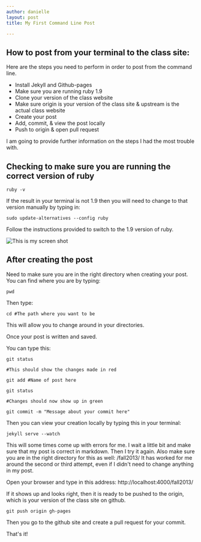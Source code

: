 ```yaml
---
author: danielle
layout: post
title: My First Command Line Post

---
```

## How to post from your terminal to the class site:

Here are the steps you need to perform in order to post from the command line. 

- Install Jekyll and Github-pages
- Make sure you are running ruby 1.9
- Clone your version of the class website
- Make sure origin is your version of the class site & upstream is the actual class website  
- Create your post
- Add, commit, & view the post locally
- Push to origin & open pull request

I am going to provide further information on the steps I had the most trouble with.

## Checking to make sure you are running the correct version of ruby

```
ruby -v
```
If the result in your terminal is not 1.9 then you will need to change to that version manually by typing in:

```
sudo update-alternatives --config ruby
```
Follow the instructions provided to switch to the 1.9 version of ruby.

![This is my screen shot](http://i.imgur.com/YrdEr9K.png)


## After creating the post 

Need to make sure you are in the right directory when creating your post. 
You can find where you are by typing:

```
pwd

```

Then type:

```
cd #The path where you want to be

```
This will allow you to change around in your directories. 


Once your post is written and saved.

You can type this:

```
git status

#This should show the changes made in red

git add #Name of post here

git status

#Changes should now show up in green

git commit -m "Message about your commit here"

```

Then you can view your creation locally by typing this in your terminal:

```
jekyll serve --watch

```
This will some times come up with errors for me. I wait a little bit and make sure that my post is correct in markdown. Then I try it again.
Also make sure you are in the right directory for this as well: /fall2013/
It has worked for me around the second or third attempt, even if I didn't need to change anything in my post.

Open your browser and type in this address: http://localhost:4000/fall2013/

If it shows up and looks right, then it is ready to be pushed to the origin, which is your version of the class site on github.

```
git push origin gh-pages

```
Then you go to the github site and create a pull request for your commit.

That's it!
